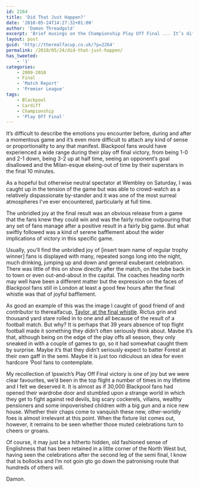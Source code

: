 ```yaml
---
id: 2264
title: 'Did That Just Happen?'
date: '2010-05-24T14:27:32+01:00'
author: 'Damon Threadgold'
excerpt: 'Brief musings on the Championship Play Off Final ... It’s difficult to describe the emotions you encounter before, during and after a momentous game ...'
layout: post
guid: 'http://therealfacup.co.uk/?p=2264'
permalink: /2010/05/24/did-that-just-happen/
has_tweeted:
    - '1'
categories:
    - 2009-2010
    - Final
    - 'Match Report'
    - 'Premier League'
tags:
    - Blackpool
    - Cardiff
    - Championship
    - 'Play Off Final'
---
```


It’s difficult to describe the emotions you encounter before, during and after a momentous game and it’s even more difficult to attach any kind of sense or proportionality to any that manifest. Blackpool fans would have experienced a wide range during their play off final victory, from being 1-0 and 2-1 down, being 3-2 up at half time, seeing an opponent’s goal disallowed and the Milan-esque ekeing-out of time by their superstars in the final 10 minutes.

As a hopeful but otherwise neutral spectator at Wembley on Saturday, I was caught up in the tension of the game but was able to crowd-watch as a relatively dispassionate by-stander and it was one of the most surreal atmospheres I’ve ever encountered, particularly at full time.

The unbridled joy at the final result was an obvious release from a game that the fans knew they could win and was the fairly routine outpouring that any set of fans manage after a positive result in a fairly big game. But what swiftly followed was a kind of serene bafflement about the wider implications of victory in this specific game.

Usually, you’ll find the unbridled joy of \[insert team name of regular trophy winner\] fans is displayed with many, repeated songs long into the night, much drinking, jumping up and down and general exuberant celebration. There was little of this on show directly after the match, on the tube back in to town or even out-and-about in the capital. The coaches heading north may well have been a different matter but the expression on the faces of Blackpool fans still in London at least a good few hours after the final whistle was that of joyful bafflement.

As good an example of this was the image I caught of good friend of and contributor to therealfacup, [Taylor, at the final whistle](http://twitpic.com/1ql2ob). Rictus grin and thousand yard stare rolled in to one and all because of the result of a football match. But why? It is perhaps that 39 years absence of top flight football made it something they didn’t often seriously think about. Mavbe it’s that, although being on the edge of the play offs all season, they only sneaked in with a couple of games to go, so it had somewhat caught them by surprise. Maybe it’s that they didn’t seriously expect to batter Forest at their own gaff in the semi. Maybe it is just too ridiculous an idea for even hardcore ‘Pool fans to contemplate.

My recollection of Ipswich’s Play Off Final victory is one of joy but we were clear favourites, we’d been in the top flight a number of times in my lifetime and I felt we deserved it. It is almost as if 30,000 Blackpool fans had opened their wardrobe door and stumbled upon a strange world in which they get to fight against red devils, big scary cockerels, villains, wealthy pensioners and some impoverished children with a big gun and a nice new house. Whether their chaps come to vanquish these new, other-worldly foes is almost irrelevant at this point. When the fixture list comes out, however, it remains to be seen whether those muted celebrations turn to cheers or groans.

Of course, it may just be a hitherto hidden, old fashioned sense of Englishness that has been retained in a little corner of the North West but, having seen the celebrations after the second leg of the semi final, I know that is bollocks and I’m not goin gto go down the patronising route that hundreds of others will.

Damon.